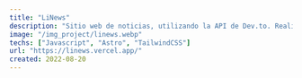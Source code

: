 ```yaml
---
title: "LiNews"
description: "Sitio web de noticias, utilizando la API de Dev.to. Realizado con Astro y Javascript, como ejercicio Integrador de Javascript"
image: "/img_project/linews.webp"
techs: ["Javascript", "Astro", "TailwindCSS"]
url: "https://linews.vercel.app/"
created: 2022-08-20
---
```

